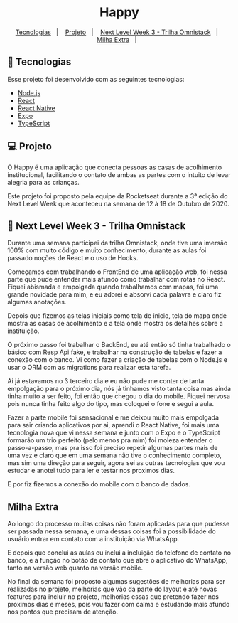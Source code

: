 <h1 align='center'>
    Happy
</h1>

<p align='center'>
    <a href="#-tecnologias">Tecnologias</a>&nbsp;&nbsp;&nbsp;|&nbsp;&nbsp;&nbsp;
    <a href="#-projeto">Projeto</a>&nbsp;&nbsp;&nbsp;|&nbsp;&nbsp;&nbsp;
    <a href="#-next-level-week-3---trilha-omnistack">Next Level Week 3 - Trilha Omnistack</a>&nbsp;&nbsp;&nbsp;|&nbsp;&nbsp;&nbsp;
    <a href="#milha-extra">Milha Extra</a>&nbsp;&nbsp;&nbsp;|&nbsp;&nbsp;&nbsp;
</p>

## 🚀 Tecnologias

Esse projeto foi desenvolvido com as seguintes tecnologias:

- [Node.js](https://nodejs.org/en/)
- [React](https://reactjs.org)
- [React Native](https://facebook.github.io/react-native/)
- [Expo](https://expo.io/)
- [TypeScript](https://www.typescriptlang.org/)

## 💻 Projeto

O Happy é uma aplicação que conecta pessoas as casas de acolhimento institucional, facilitando o contato de ambas as partes com o intuito de levar alegria para as crianças.

Este projeto foi proposto pela equipe da Rocketseat durante a 3ª edição do Next Level Week que aconteceu na semana de 12 à 18 de Outubro de 2020.

## 🚀 Next Level Week 3 - Trilha Omnistack

Durante uma semana participei da trilha Omnistack, onde tive uma imersão 100% com muito código e muito conhecimento, durante as aulas foi passado noções de React e o uso de Hooks. 

Começamos com trabalhando o FrontEnd de uma aplicação web, foi nessa parte que pude entender mais afundo como trabalhar com rotas no React. Fiquei abismada e empolgada quando trabalhamos com mapas, foi uma grande novidade para mim, e eu adorei e absorvi cada palavra e claro fiz algumas anotações.

Depois que fizemos as telas iniciais como tela de inicio, tela do mapa onde mostra as casas de acolhimento e a tela onde mostra os detalhes sobre a instituição.

O próximo passo foi trabalhar o BackEnd, eu até então só tinha trabalhado o básico com Resp Api fake, e trabalhar na construção de tabelas e fazer a conexão com o banco. Vi como fazer a criação de tabelas com o Node.js e usar o ORM com as migrations para realizar esta tarefa.

Ai já estavamos no 3 terceiro dia e eu não pude me conter de tanta empolgação para o próximo dia, nós já tinhamos visto tanta coisa mas ainda tinha muito a ser feito, foi então que chegou o dia do mobile. Fiquei nervosa pois nunca tinha feito algo do tipo, mas coloquei o fone e segui a aula.

Fazer a parte mobile foi sensacional e me deixou muito mais empolgada para sair criando aplicativos por ai, aprendi o React Native, foi mais uma tecnologia nova que vi nessa semana e junto com o Expo e o TypeScript formarão um trio perfeito (pelo menos pra mim) foi moleza entender o passo-a-passo, mas pra isso foi preciso repetir algumas partes mais de uma vez e claro que em uma semana não tive o conhecimento completo, mas sim uma direção para seguir, agora sei as outras tecnologias que vou estudar e anotei tudo para ler e testar nos proximos dias.

E por fiz fizemos a conexão do mobile com o banco de dados.

## Milha Extra

Ao longo do processo muitas coisas não foram aplicadas para que pudesse ser passada nessa semana, e uma dessas coisas foi a possibilidade do usuário entrar em contato com a instituição via WhatsApp.

E depois que conclui as aulas eu inclui a incluição do telefone de contato no banco, e a função no botão de contato que abre o aplicativo do WhatsApp, tanto na versão web quanto na versão mobile.

No final da semana foi proposto algumas sugestões de melhorias para ser realizadas no projeto, melhorias que vão da parte do layout e até novas features para incluir no projeto, melhorias essas que pretendo fazer nos proximos dias e meses, pois vou fazer com calma e estudando mais afundo nos pontos que precisam de atenção.
